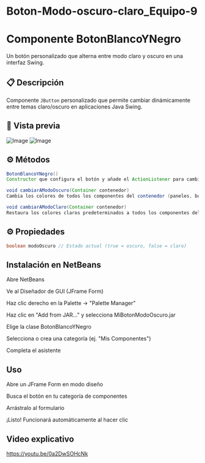 # Boton-Modo-oscuro-claro_Equipo-9
# Componente BotonBlancoYNegro

Un botón personalizado que alterna entre modo claro y oscuro en una interfaz Swing.

## 📋 Descripción
Componente `JButton` personalizado que permite cambiar dinámicamente entre temas claro/oscuro en aplicaciones Java Swing.

## 🎨 Vista previa
![Image](https://github.com/user-attachments/assets/76af399c-aaad-4fee-8dec-bb09da32b7ef) 
![Image](https://github.com/user-attachments/assets/2a93f587-2822-4d5b-99dc-ccd5b84c0215)

## ⚙️ Métodos
```java
BotonBlancoYNegro()
Constructor que configura el botón y añade el ActionListener para cambiar de modo.

void cambiarAModoOscuro(Container contenedor)
Cambia los colores de todos los componentes del contenedor (paneles, botones, etiquetas, campos de texto, etc.) a colores oscuros.

void cambiarAModoClaro(Container contenedor)
Restaura los colores claros predeterminados a todos los componentes del contenedor.
```
## ⚙️ Propiedades
```java
boolean modoOscuro // Estado actual (true = oscuro, false = claro)
```
## Instalación en NetBeans
Abre NetBeans

Ve al Diseñador de GUI (JFrame Form)

Haz clic derecho en la Palette → "Palette Manager"

Haz clic en "Add from JAR..." y selecciona MiBotonModoOscuro.jar

Elige la clase BotonBlancoYNegro

Selecciona o crea una categoría (ej. "Mis Componentes")

Completa el asistente

## Uso
Abre un JFrame Form en modo diseño

Busca el botón en tu categoría de componentes

Arrástralo al formulario

¡Listo! Funcionará automáticamente al hacer clic

## Video explicativo
https://youtu.be/0a2DwSOHcNk
